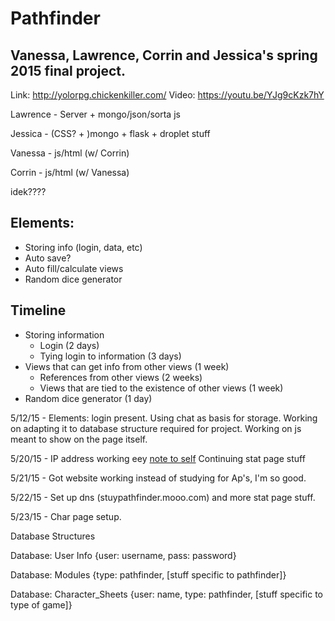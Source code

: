 # Pathfinder
Vanessa, Lawrence, Corrin and Jessica's spring 2015 final project.
----
Link: <a href = "http://yolorpg.chickenkiller.com/">http://yolorpg.chickenkiller.com/</a>
Video: <a href="https://youtu.be/YJg9cKzk7hY">https://youtu.be/YJg9cKzk7hY</a>

Lawrence - Server + mongo/json/sorta js

Jessica - (CSS? + )mongo + flask + droplet stuff

Vanessa - js/html (w/ Corrin)

Corrin - js/html (w/ Vanessa)

idek????

Elements:
------
* Storing info (login, data, etc)
 * Auto save?
* Auto fill/calculate views
* Random dice generator

Timeline
-----
* Storing information
  *	Login (2 days)
  *	Tying login to information (3 days)
* Views that can get info from other views (1 week)
  *	References from other views (2 weeks)
  *	Views that are tied to the existence of other views (1 week)
* Random dice generator (1 day)

5/12/15 - Elements: login present. Using chat as basis for storage. Working on adapting it to database structure required for project. Working on js meant to show on the page itself.

5/20/15 - IP address working eey
<a href = "http://freedns.afraid.org/subdomain/">note to self</a> Continuing stat page stuff

5/21/15 - Got website working instead of studying for Ap's, I'm so good.

5/22/15 - Set up dns (stuypathfinder.mooo.com) and more stat page stuff.

5/23/15 - Char page setup.


Database Structures

Database: User Info
{user: username,
pass: password}

Database: Modules
{type: pathfinder,
[stuff specific to pathfinder]}

Database: Character_Sheets
{user: name, 
type: pathfinder,
[stuff specific to type of game]}
